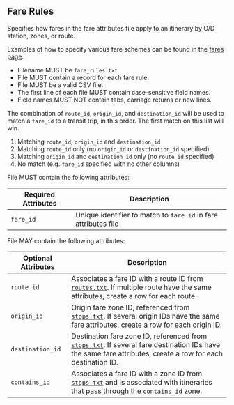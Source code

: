 ## Fare Rules

Specifies how fares in the fare attributes file apply to an itinerary by O/D station, zones, or route.

Examples of how to specify various fare schemes can be found in the [fares page](../fares.md).

 *  Filename MUST be `fare_rules.txt`
 *  File MUST contain a record for each fare rule.
 *  File MUST be a valid CSV file.
 *  The first line of each file MUST contain case-sensitive field names.
 *  Field names MUST NOT contain tabs, carriage returns or new lines.

The combination of `route_id`, `origin_id`, and `destination_id` will be used to match a `fare_id` to a transit trip, in this order. The first match on this list will win.  
 1.  Matching `route_id`, `origin_id` and `destination_id`  
 2.  Matching `route_id` only (no `origin_id` or `destination_id` specified)  
 3.  Matching `origin_id` and `destination_id` only (no `route_id` specified)  
 4.  No match (e.g. `fare_id` specified with no other columns)  

File MUST contain the following attributes:

Required Attributes	| Description										
----------			| -------------		
`fare_id`			| Unique identifier to match to `fare id` in fare attributes file

File MAY contain the following attributes:

Optional Attributes	| Description										
----------			| -------------		
`route_id`			| Associates a fare ID with a route ID from [`routes.txt`](routes.md).  If multiple route have the same attributes, create a row for each route.
`origin_id`			| Origin fare zone ID, referenced from [`stops.txt`](stops.md).  If several origin IDs have the same fare attributes, create a row for each origin ID.
`destination_id`	| Destination fare zone ID, referenced from [`stops.txt`](stops.md).  If several fare destination IDs have the same fare attributes, create a row for each destination ID.
`contains_id`		| Associates a fare ID with a zone ID from [`stops.txt`](stops.md) and is associated with itineraries that pass through the `contains_id` zone.
